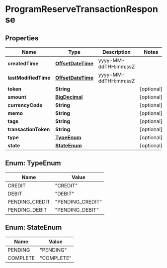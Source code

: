 
# ProgramReserveTransactionResponse

## Properties
Name | Type | Description | Notes
------------ | ------------- | ------------- | -------------
**createdTime** | [**OffsetDateTime**](OffsetDateTime.md) | yyyy-MM-ddTHH:mm:ssZ | 
**lastModifiedTime** | [**OffsetDateTime**](OffsetDateTime.md) | yyyy-MM-ddTHH:mm:ssZ | 
**token** | **String** |  |  [optional]
**amount** | [**BigDecimal**](BigDecimal.md) |  |  [optional]
**currencyCode** | **String** |  |  [optional]
**memo** | **String** |  |  [optional]
**tags** | **String** |  |  [optional]
**transactionToken** | **String** |  |  [optional]
**type** | [**TypeEnum**](#TypeEnum) |  |  [optional]
**state** | [**StateEnum**](#StateEnum) |  |  [optional]


<a name="TypeEnum"></a>
## Enum: TypeEnum
Name | Value
---- | -----
CREDIT | &quot;CREDIT&quot;
DEBIT | &quot;DEBIT&quot;
PENDING_CREDIT | &quot;PENDING_CREDIT&quot;
PENDING_DEBIT | &quot;PENDING_DEBIT&quot;


<a name="StateEnum"></a>
## Enum: StateEnum
Name | Value
---- | -----
PENDING | &quot;PENDING&quot;
COMPLETE | &quot;COMPLETE&quot;



